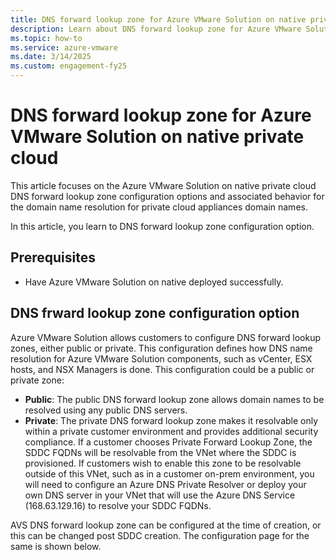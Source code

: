 ```yaml
---
title: DNS forward lookup zone for Azure VMware Solution on native private cloud
description: Learn about DNS forward lookup zone for Azure VMware Solution on native private cloud.
ms.topic: how-to
ms.service: azure-vmware
ms.date: 3/14/2025
ms.custom: engagement-fy25
---
```


# DNS forward lookup zone for Azure VMware Solution on native private cloud

This article focuses on the Azure VMware Solution on native private cloud DNS forward lookup zone configuration options and associated behavior for the domain name resolution for private cloud appliances domain names.

In this article, you  learn to DNS forward lookup zone configuration option.

## Prerequisites
- Have Azure VMware Solution on native deployed successfully.

## DNS frward lookup zone configuration option

Azure VMware Solution allows customers to configure DNS forward lookup zones, either public or private. This configuration defines how DNS name resolution for Azure VMware Solution components, such as vCenter, ESX hosts, and NSX Managers is done. This configuration could be a public or private zone:

- **Public**: The public DNS forward lookup zone allows domain names to be resolved using any public DNS servers.
- **Private**: The private DNS forward lookup zone makes it resolvable only within a private customer environment and provides additional security compliance. If a customer chooses Private Forward Lookup Zone, the SDDC FQDNs will be resolvable from the VNet where the SDDC is provisioned. If customers wish to enable this zone to be resolvable outside of this VNet, such as in a customer on-prem environment, you will need to configure an Azure DNS Private Resolver or deploy your own DNS server in your VNet that will use the Azure DNS Service (168.63.129.16) to resolve your SDDC FQDNs.

AVS DNS forward lookup zone can be configured at the time of creation, or this can be changed post SDDC creation. The configuration page for the same is shown below.